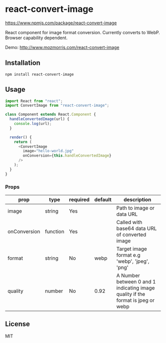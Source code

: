 # react-convert-image

https://www.npmjs.com/package/react-convert-image

React component for image format conversion. Currently converts to WebP. Browser capability dependent.

Demo: <a href="http://www.mozmorris.com/react-convert-image">http://www.mozmorris.com/react-convert-image</a>

## Installation

```
npm install react-convert-image
```

## Usage

```javascript
import React from "react";
import ConvertImage from "react-convert-image";

class Component extends React.Component {
  handleConvertedImage(url) {
    console.log(url);
  }

  render() {
    return (
      <ConvertImage
        image="hello-world.jpg"
        onConversion={this.handleConvertedImage}
      />
    );
  }
}
```

### Props

| prop              | type     | required | default  | description                                                                     |
| ----------------- | -------- | -------- | -------- | ------------------------------------------------------------------------------- |
| image             | string   | Yes      |          | Path to image or data URL                                                       |
| onConversion      | function | Yes      |          | Called with base64 data URL of converted image                                  |
| format            | string   | No       | webp     | Target image format e.g 'webp', 'jpeg', 'png'                                   |
| quality           | number   | No       | 0.92     | A Number between 0 and 1 indicating image quality if the format is jpeg or webp |

## License

MIT
